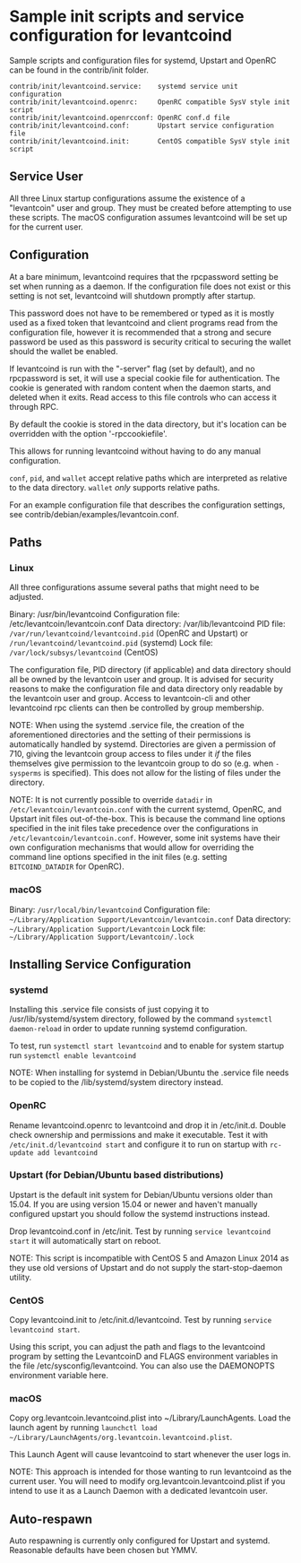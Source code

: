 Sample init scripts and service configuration for levantcoind
==========================================================

Sample scripts and configuration files for systemd, Upstart and OpenRC
can be found in the contrib/init folder.

    contrib/init/levantcoind.service:    systemd service unit configuration
    contrib/init/levantcoind.openrc:     OpenRC compatible SysV style init script
    contrib/init/levantcoind.openrcconf: OpenRC conf.d file
    contrib/init/levantcoind.conf:       Upstart service configuration file
    contrib/init/levantcoind.init:       CentOS compatible SysV style init script

Service User
---------------------------------

All three Linux startup configurations assume the existence of a "levantcoin" user
and group.  They must be created before attempting to use these scripts.
The macOS configuration assumes levantcoind will be set up for the current user.

Configuration
---------------------------------

At a bare minimum, levantcoind requires that the rpcpassword setting be set
when running as a daemon.  If the configuration file does not exist or this
setting is not set, levantcoind will shutdown promptly after startup.

This password does not have to be remembered or typed as it is mostly used
as a fixed token that levantcoind and client programs read from the configuration
file, however it is recommended that a strong and secure password be used
as this password is security critical to securing the wallet should the
wallet be enabled.

If levantcoind is run with the "-server" flag (set by default), and no rpcpassword is set,
it will use a special cookie file for authentication. The cookie is generated with random
content when the daemon starts, and deleted when it exits. Read access to this file
controls who can access it through RPC.

By default the cookie is stored in the data directory, but it's location can be overridden
with the option '-rpccookiefile'.

This allows for running levantcoind without having to do any manual configuration.

`conf`, `pid`, and `wallet` accept relative paths which are interpreted as
relative to the data directory. `wallet` *only* supports relative paths.

For an example configuration file that describes the configuration settings,
see contrib/debian/examples/levantcoin.conf.

Paths
---------------------------------

### Linux

All three configurations assume several paths that might need to be adjusted.

Binary:              /usr/bin/levantcoind
Configuration file:  /etc/levantcoin/levantcoin.conf
Data directory:      /var/lib/levantcoind
PID file:            `/var/run/levantcoind/levantcoind.pid` (OpenRC and Upstart) or `/run/levantcoind/levantcoind.pid` (systemd)
Lock file:           `/var/lock/subsys/levantcoind` (CentOS)

The configuration file, PID directory (if applicable) and data directory
should all be owned by the levantcoin user and group.  It is advised for security
reasons to make the configuration file and data directory only readable by the
levantcoin user and group.  Access to levantcoin-cli and other levantcoind rpc clients
can then be controlled by group membership.

NOTE: When using the systemd .service file, the creation of the aforementioned
directories and the setting of their permissions is automatically handled by
systemd. Directories are given a permission of 710, giving the levantcoin group
access to files under it _if_ the files themselves give permission to the
levantcoin group to do so (e.g. when `-sysperms` is specified). This does not allow
for the listing of files under the directory.

NOTE: It is not currently possible to override `datadir` in
`/etc/levantcoin/levantcoin.conf` with the current systemd, OpenRC, and Upstart init
files out-of-the-box. This is because the command line options specified in the
init files take precedence over the configurations in
`/etc/levantcoin/levantcoin.conf`. However, some init systems have their own
configuration mechanisms that would allow for overriding the command line
options specified in the init files (e.g. setting `BITCOIND_DATADIR` for
OpenRC).

### macOS

Binary:              `/usr/local/bin/levantcoind`
Configuration file:  `~/Library/Application Support/Levantcoin/levantcoin.conf`
Data directory:      `~/Library/Application Support/Levantcoin`
Lock file:           `~/Library/Application Support/Levantcoin/.lock`

Installing Service Configuration
-----------------------------------

### systemd

Installing this .service file consists of just copying it to
/usr/lib/systemd/system directory, followed by the command
`systemctl daemon-reload` in order to update running systemd configuration.

To test, run `systemctl start levantcoind` and to enable for system startup run
`systemctl enable levantcoind`

NOTE: When installing for systemd in Debian/Ubuntu the .service file needs to be copied to the /lib/systemd/system directory instead.

### OpenRC

Rename levantcoind.openrc to levantcoind and drop it in /etc/init.d.  Double
check ownership and permissions and make it executable.  Test it with
`/etc/init.d/levantcoind start` and configure it to run on startup with
`rc-update add levantcoind`

### Upstart (for Debian/Ubuntu based distributions)

Upstart is the default init system for Debian/Ubuntu versions older than 15.04. If you are using version 15.04 or newer and haven't manually configured upstart you should follow the systemd instructions instead.

Drop levantcoind.conf in /etc/init.  Test by running `service levantcoind start`
it will automatically start on reboot.

NOTE: This script is incompatible with CentOS 5 and Amazon Linux 2014 as they
use old versions of Upstart and do not supply the start-stop-daemon utility.

### CentOS

Copy levantcoind.init to /etc/init.d/levantcoind. Test by running `service levantcoind start`.

Using this script, you can adjust the path and flags to the levantcoind program by
setting the LevantcoinD and FLAGS environment variables in the file
/etc/sysconfig/levantcoind. You can also use the DAEMONOPTS environment variable here.

### macOS

Copy org.levantcoin.levantcoind.plist into ~/Library/LaunchAgents. Load the launch agent by
running `launchctl load ~/Library/LaunchAgents/org.levantcoin.levantcoind.plist`.

This Launch Agent will cause levantcoind to start whenever the user logs in.

NOTE: This approach is intended for those wanting to run levantcoind as the current user.
You will need to modify org.levantcoin.levantcoind.plist if you intend to use it as a
Launch Daemon with a dedicated levantcoin user.

Auto-respawn
-----------------------------------

Auto respawning is currently only configured for Upstart and systemd.
Reasonable defaults have been chosen but YMMV.
